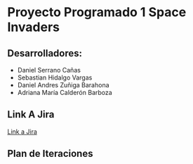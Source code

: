 # Proyecto Programado 1 Space Invaders
## Desarrolladores:
- Daniel Serrano Cañas
- Sebastian Hidalgo Vargas
- Daniel Andres Zuñiga Barahona
- Adriana María Calderón Barboza

## Link A Jira
[Link a Jira](https://projprog1spaceinvaders.atlassian.net/jira/software/projects/SPAC/boards/1)

## Plan de Iteraciones





